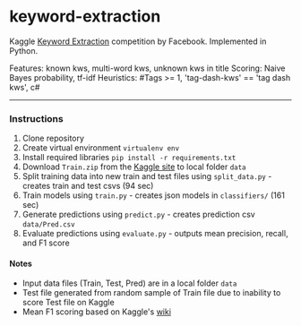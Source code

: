 keyword-extraction
==================

Kaggle [Keyword Extraction](https://www.kaggle.com/c/facebook-recruiting-iii-keyword-extraction) competition by Facebook. Implemented in Python.

Features: known kws, multi-word kws, unknown kws in title
Scoring: Naive Bayes probability, tf-idf
Heuristics: #Tags >= 1, 'tag-dash-kws' == 'tag dash kws', c#

---

### Instructions

1. Clone repository
2. Create virtual environment `virtualenv env`
3. Install required libraries `pip install -r requirements.txt`
4. Download `Train.zip` from the [Kaggle site](https://www.kaggle.com/c/facebook-recruiting-iii-keyword-extraction/data) to local folder `data`
5. Split training data into new train and test files using `split_data.py` - creates train and test csvs (94 sec)
6. Train models using `train.py` - creates json models in `classifiers/` (161 sec)
7. Generate predictions using `predict.py` - creates prediction csv `data/Pred.csv`
8. Evaluate predictions using `evaluate.py` - outputs mean precision, recall, and F1 score

#### Notes

* Input data files (Train, Test, Pred) are in a local folder `data`
* Test file generated from random sample of Train file due to inability to score Test file on Kaggle
* Mean F1 scoring based on Kaggle's [wiki](https://www.kaggle.com/wiki/MeanFScore)
